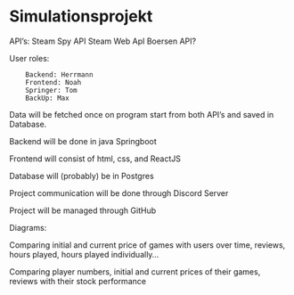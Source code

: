 ﻿# Simulationsprojekt

API’s: 	Steam Spy API
		Steam Web ApI
		Boersen API?


User roles: 

		Backend: Herrmann
		Frontend: Noah
		Springer: Tom
  		BackUp: Max


Data will be fetched once on program start from both API’s and saved in Database. 

Backend will be done in java Springboot

Frontend will consist of html, css, and ReactJS

Database will (probably) be in Postgres

Project communication will be done through Discord Server

Project will be managed through GitHub





Diagrams: 

Comparing initial and current price of games with users over time, reviews, hours played, hours played individually…

Comparing player numbers, initial and current prices of their games, reviews with their stock performance

